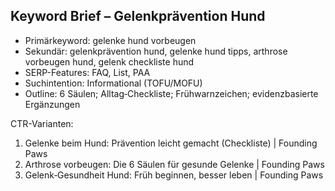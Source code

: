## Keyword Brief – Gelenkprävention Hund

- Primärkeyword: gelenke hund vorbeugen
- Sekundär: gelenkprävention hund, gelenke hund tipps, arthrose vorbeugen hund, gelenk checkliste hund
- SERP-Features: FAQ, List, PAA
- Suchintention: Informational (TOFU/MOFU)
- Outline: 6 Säulen; Alltag‑Checkliste; Frühwarnzeichen; evidenzbasierte Ergänzungen

CTR-Varianten:
1) Gelenke beim Hund: Prävention leicht gemacht (Checkliste) | Founding Paws
2) Arthrose vorbeugen: Die 6 Säulen für gesunde Gelenke | Founding Paws
3) Gelenk‑Gesundheit Hund: Früh beginnen, besser leben | Founding Paws

